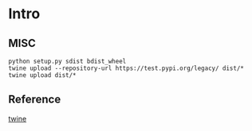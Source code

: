 Intro
===









## MISC

```shell
python setup.py sdist bdist_wheel
twine upload --repository-url https://test.pypi.org/legacy/ dist/*
twine upload dist/*
```

## Reference

[twine](https://pypi.org/project/twine/)
